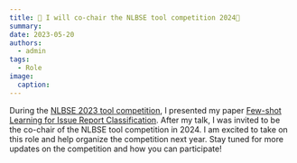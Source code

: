 ```yaml
---
title: 🔧 I will co-chair the NLBSE tool competition 2024🔧
summary: 
date: 2023-05-20
authors:
  - admin
tags:
  - Role
image:
  caption:
---
```

During the [NLBSE 2023 tool competition](https://nlbse2023.github.io/), I presented my paper [Few-shot Learning for Issue Report Classification](10.1109/NLBSE59153.2023.00011). After my talk, I was invited to be the co-chair of the NLBSE tool competition in 2024. I am excited to take on this role and help organize the competition next year. Stay tuned for more updates on the competition and how you can participate!
 
  

